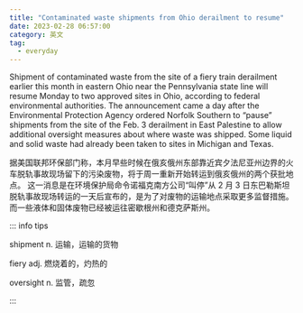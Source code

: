 ```yaml
---
title: "Contaminated waste shipments from Ohio derailment to resume"
date: 2023-02-28 06:57:00
category: 英文
tag:
  - everyday
---
```


Shipment of contaminated waste from the site of a fiery train derailment earlier this month in eastern Ohio near the Pennsylvania state line will resume Monday to two approved sites in Ohio, according to federal environmental authorities. The announcement came a day after the Environmental Protection Agency ordered Norfolk Southern to “pause” shipments from the site of the Feb. 3 derailment in East Palestine to allow additional oversight measures about where waste was shipped. Some liquid and solid waste had already been taken to sites in Michigan and Texas.

据美国联邦环保部门称，本月早些时候在俄亥俄州东部靠近宾夕法尼亚州边界的火车脱轨事故现场留下的污染废物，将于周一重新开始转运到俄亥俄州的两个获批地点。 这一消息是在环境保护局命令诺福克南方公司“叫停”从 2 月 3 日东巴勒斯坦脱轨事故现场转运的一天后宣布的，是为了对废物的运输地点采取更多监督措施。而一些液体和固体废物已经被运往密歇根州和德克萨斯州。

::: info tips

shipment n. 运输，运输的货物

fiery adj. 燃烧着的，灼热的

oversight n. 监管，疏忽

:::
